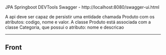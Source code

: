 JPA
Springboot
DEVTools
Swagger - http://localhost:8080/swagger-ui.html

A api deve ser capaz de persistir uma entidade chamada Produto com os atributos: codigo, nome e valor. 
A classe Produto está associada com a classe Categoria, que possui o atributo: nome e descricao




---------------------------------
Front
---------------------------------